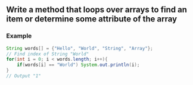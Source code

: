 ## Write a method that loops over arrays to find an item or determine some attribute of the array

### Example 
```java
String words[] = {"Hello", "World", "String", "Array"};
// Find index of String "World"
for(int i = 0; i < words.length; i++){
	if(words[i] == "World") System.out.println(i);
}
// Output "1"
```